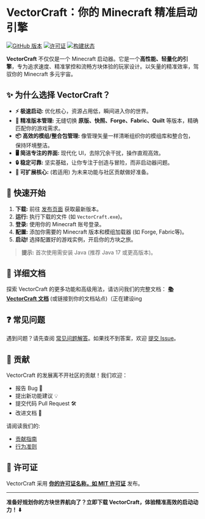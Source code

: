 # VectorCraft：你的 Minecraft 精准启动引擎

[![GitHub 版本](https://img.shields.io/github/v/release/Blacklight139/VectorCraft?style=flat-square)](https://github.com/你的用户名/VectorCraft/releases)
[![许可证](https://img.shields.io/github/license/Blacklight139/VectorCraft?style=flat-square)](LICENSE)
[![构建状态](https://img.shields.io/github/actions/workflow/status/Blacklight139/VectorCraft/build.yml?style=flat-square)](https://github.com/Blacklight139/VectorCraft/actions)

**VectorCraft** 不仅仅是一个 Minecraft 启动器。它是一个**高性能、轻量化的引擎**，专为追求速度、精准掌控和流畅方块体验的玩家设计。以矢量的精准效率，驾驭你的 Minecraft 多元宇宙。

## ✨ 为什么选择 VectorCraft？

*   **⚡ 极速启动:** 优化核心，资源占用低，瞬间进入你的世界。
*   **🧭 精准版本管理:** 无缝切换 **原版、快照、Forge、Fabric、Quilt** 等版本，精确匹配你的游戏需求。
*   **📦 高效的模组/整合包管理:** 像管理矢量一样清晰组织你的模组库和整合包，保持环境整洁。
*   **🖥️ 简洁专注的界面:** 现代化 UI，去除冗余干扰，操作直观高效。
*   **🔒 稳定可靠:** 坚实基础，让你专注于创造与冒险，而非启动器问题。
*   **🧩 可扩展核心:** (若适用) 为未来功能与社区贡献做好准备。

## 🚀 快速开始

1.  **下载:** 前往 [发布页面](https://github.com/Blacklight/VectorCraft/releases) 获取最新版本。
2.  **运行:** 执行下载的文件 (如 `VectorCraft.exe`)。
3.  **登录:** 使用你的 Minecraft 账号登录。
4.  **配置:** 添加你需要的 Minecraft 版本和模组加载器 (如 Forge, Fabric等)。
5.  **启动!** 选择配置好的游戏实例，开启你的方块之旅。

> **提示:** 首次使用需安装 Java (推荐 Java 17 或更高版本)。

## 📖 详细文档

探索 VectorCraft 的更多功能和高级用法，请访问我们的完整文档：
[**📚 VectorCraft 文档**](docs/README_zh.md) (或链接到你的文档站点)（正在建设ing

## ❓ 常见问题

遇到问题？请先查阅 [常见问题解答](docs/FAQ_zh.md)。如果找不到答案，欢迎 [提交 Issue](https://github.com/Blacklight139/VectorCraft/issues)。

## 🤝 贡献

VectorCraft 的发展离不开社区的贡献！我们欢迎：
*   报告 Bug 🐛
*   提出新功能建议 💡
*   提交代码 Pull Request 🛠️
*   改进文档 📝

请阅读我们的:
*   [贡献指南](CONTRIBUTING_zh.md)
*   [行为准则](CODE_OF_CONDUCT_zh.md)

## 📜 许可证

VectorCraft 采用 **[你的许可证名称，如 MIT 许可证](LICENSE)** 发布。

---

**准备好规划你的方块世界航向了？立即下载 VectorCraft，体验精准高效的启动动力！ ⬇️**
